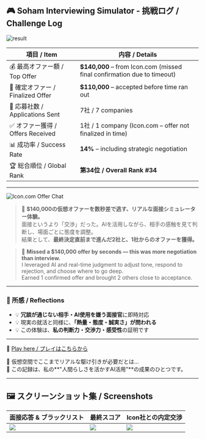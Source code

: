 ## 🎮 Soham Interviewing Simulator - 挑戦ログ / Challenge Log

![result](./assets/soham_result_summary.png)

| 項目 / Item                         | 内容 / Details                                                       |
|------------------------------------|----------------------------------------------------------------------|
| 💰 最高オファー額 / Top Offer       | **$140,000** – from Icon.com (missed final confirmation due to timeout) |
| 💼 確定オファー / Finalized Offer   | **$110,000** – accepted before time ran out                         |
| 📨 応募社数 / Applications Sent      | 7社 / 7 companies                                                   |
| ✅ オファー獲得 / Offers Received    | 1社 / 1 company (Icon.com – offer not finalized in time)            |
| 📊 成功率 / Success Rate            | **14%** – including strategic negotiation                           |
| 🏆 総合順位 / Global Rank           | **第34位 / Overall Rank #34**                                       |

---

![Icon.com Offer Chat](./assets/soham_offer_iconchat.png)

> 💬 **$140,000の仮想オファーを数秒差で逃す、リアルな面接シミュレーター体験。**  
> 面接というより「交渉」だった。AIを活用しながら、相手の感触を見て判断し、場面ごとに態度を調整。  
> 結果として、**最終決定直前まで進んだ2社と、1社からのオファーを獲得。**

> 💬 **Missed a $140,000 offer by seconds — this was more negotiation than interview.**  
> I leveraged AI and real-time judgment to adjust tone, respond to rejection, and choose where to go deep.  
> Earned 1 confirmed offer and brought 2 others close to acceptance.

---

### 🧠 所感 / Reflections

- 💡 **冗談が通じない相手・AI使用を嫌う面接官**に即時対応  
- 💡 現実の就活と同様に、**「熱量・態度・誠実さ」が問われる**  
- 💡 この体験は、**私の判断力・交渉力・感受性**の証明です

---

📌 [Play here / プレイはこちらから](https://soham.penrose.com/)

🧪 仮想空間でここまでリアルな駆け引きが必要だとは…  
🧠 この記録は、私の**"人間らしさを活かすAI活用"**の成果のひとつです。

---

## 🖼 スクリーンショット集 / Screenshots

| 面接応答 & ブラックリスト | 最終スコア | Icon社との内定交渉 |
|------------------------|-------------|------------------|
| ![](./assets/soham_blacklist.png) | ![](./assets/soham_result_summary.png) | ![](./assets/soham_offer_iconchat.png) |

